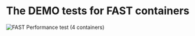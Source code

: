 # The DEMO tests for FAST containers

![FAST Performance test (4 containers)](https://github.com/416e64726579/perf_FAST/workflows/FAST%20DEMO%20testing%20(4%20containers)/badge.svg)
